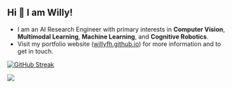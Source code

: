 ## Hi 👋 I am Willy!

- I am an AI Research Engineer with primary interests in **Computer Vision**, **Multimodal Learning**, **Machine Learning**, and **Cognitive Robotics**.
- Visit my portfolio website ([willyfh.github.io](https://willyfh.github.io/)) for more information and to get in touch.

[![GitHub Streak](https://streak-stats.demolab.com/?user=willyfh&theme=github-dark)](https://streak-stats.demolab.com/?user=willyfh&theme=github-dark)

![](https://komarev.com/ghpvc/?username=willyfh&color=brightgreen)
